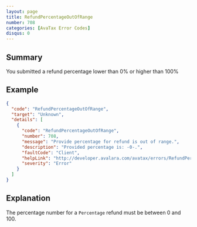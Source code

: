 ```yaml
---
layout: page
title: RefundPercentageOutOfRange
number: 708
categories: [AvaTax Error Codes]
disqus: 0
---
```


## Summary

You submitted a refund percentage lower than 0% or higher than 100%

## Example

```json
{
  "code": "RefundPercentageOutOfRange",
  "target": "Unknown",
  "details": [
    {
      "code": "RefundPercentageOutOfRange",
      "number": 708,
      "message": "Provide percentage for refund is out of range.",
      "description": "Provided percentage is: -0-.",
      "faultCode": "Client",
      "helpLink": "http://developer.avalara.com/avatax/errors/RefundPercentageOutOfRange",
      "severity": "Error"
    }
  ]
}
```

## Explanation

The percentage number for a `Percentage` refund must be between 0 and 100.
